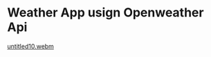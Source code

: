 # Weather App usign Openweather Api




[untitled10.webm](https://github.com/user-attachments/assets/22868118-0719-4459-8f22-51844ac8dc99)
